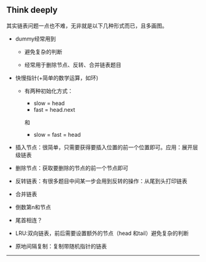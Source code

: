 ## Think deeply

其实链表问题一点也不难，无非就是以下几种形式而已，且多画图。

- dummy经常用到

  - 避免复杂的判断

  - 经常用于删除节点、反转、合并链表题目

- 快慢指针(+简单的数学运算，如环)

  - 有两种初始化方式：

    - slow = head
    - fast = head.next

    和

    - slow = fast = head

- 插入节点：很简单，只需要获得要插入位置的前一个位置即可。应用：展开层级链表

- 删除节点：获取要删除的节点的前一个节点即可

- 反转链表：有很多题目中间某一步会用到反转的操作：从尾到头打印链表

- 合并链表

- 倒数第n和节点

- 尾首相连？

- LRU:双向链表，前后需要设置额外的节点（head 和tail）避免复杂的判断

- 原地间隔复制：复制带随机指针的链表

------

